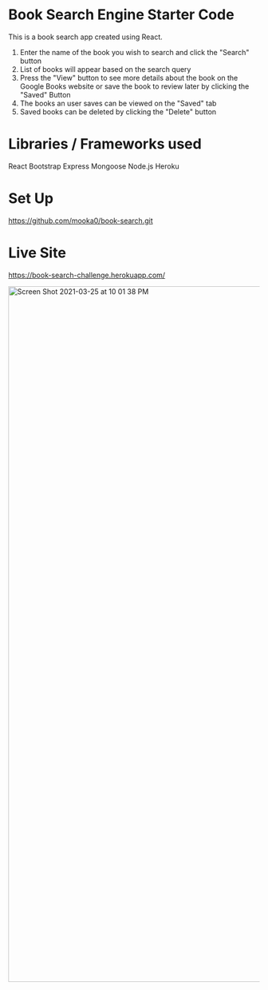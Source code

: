# Book Search Engine Starter Code
This is a book search app created using React. 

1. Enter the name of the book you wish to search and click the "Search" button
2. List of books will appear based on the search query
3. Press the "View" button to see more details about the book on the Google Books website or save the book to review later by clicking the "Saved" Button
5. The books an user saves can be viewed on the "Saved" tab
6. Saved books can be deleted by clicking the "Delete" button

# Libraries / Frameworks used

React
Bootstrap
Express
Mongoose
Node.js
Heroku

# Set Up

https://github.com/mooka0/book-search.git

# Live Site
https://book-search-challenge.herokuapp.com/

<img width="1393" alt="Screen Shot 2021-03-25 at 10 01 38 PM" src="https://user-images.githubusercontent.com/66394427/112584857-e83f6d80-8db5-11eb-9c8f-0e4841ee1f47.png">

